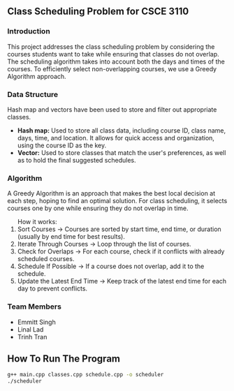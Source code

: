 <h2>Class Scheduling Problem for CSCE 3110</h2>

<h3>Introduction</h3>
<p>This project addresses the class scheduling problem by considering the courses students want to take while ensuring that classes do not overlap. The scheduling algorithm takes into account both the days and times of the courses. To efficiently select non-overlapping courses, we use a Greedy Algorithm approach.</p>

<h3>Data Structure</h3>
<p>Hash map and vectors have been used to store and filter out appropriate classes.<p>
<ul>
  <li><strong>Hash map:</strong> Used to store all class data, including course ID, class name, days, time, and location. It allows for quick access and organization, using the course ID as the key.</li>
  <li><strong>Vector:</strong> Used to store classes that match the user's preferences, as well as to hold the final suggested schedules.</li>
</ul>

<h3>Algorithm</h3>
<p>A Greedy Algorithm is an approach that makes the best local decision at each step, hoping to find an optimal solution. For class scheduling, it selects courses one by one while ensuring they do not overlap in time.</p>
<ol>
  How it works:
  <li>Sort Courses → Courses are sorted by start time, end time, or duration (usually by end time for best results).</li>
  <li>Iterate Through Courses → Loop through the list of courses.</li>
  <li>Check for Overlaps → For each course, check if it conflicts with already scheduled courses.</li>
  <li>Schedule If Possible → If a course does not overlap, add it to the schedule.</li>
  <li>Update the Latest End Time → Keep track of the latest end time for each day to prevent conflicts.</li>
</ol>

<h3>Team Members</h3>
<ul>
  <li>Emmitt Singh</li>
  <li>Linal Lad</li>
  <li>Trinh Tran</li>
</ul>

## How To Run The Program

```bash
g++ main.cpp classes.cpp schedule.cpp -o scheduler
./scheduler
```
